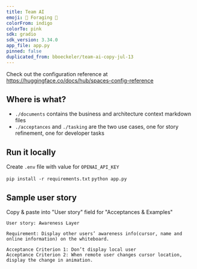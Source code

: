 ```yaml
---
title: Team AI
emoji: 🐝 Foraging 🐝
colorFrom: indigo
colorTo: pink
sdk: gradio
sdk_version: 3.34.0
app_file: app.py
pinned: false
duplicated_from: bboeckeler/team-ai-copy-jul-13
---
```


Check out the configuration reference at https://huggingface.co/docs/hub/spaces-config-reference

## Where is what?
- `./documents` contains the business and architecture context markdown files
- `./acceptances` and `./tasking` are the two use cases, one for story refinement, one for developer tasks

## Run it locally
Create `.env` file with value for `OPENAI_API_KEY`

`pip install -r requirements.txt`
`python app.py`

## Sample user story
Copy & paste into "User story" field for "Acceptances & Examples"
```
User story: Awareness Layer

Requirement: Display other users’ awareness info(cursor, name and online information) on the whiteboard.

Acceptance Criterion 1: Don’t display local user
Acceptance Criterion 2: When remote user changes cursor location, display the change in animation.
```
